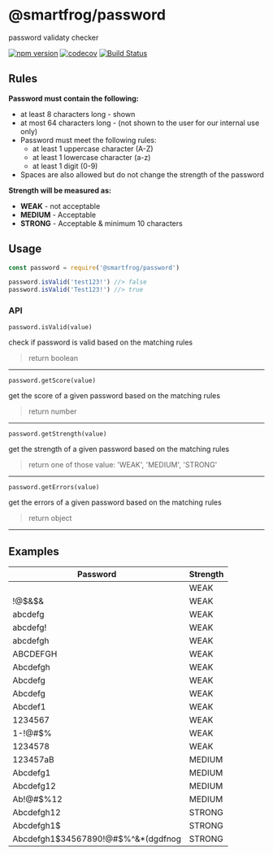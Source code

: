 # @smartfrog/password

password validaty checker

[![npm version](https://badge.fury.io/js/%40smartfrog%2Fpassword.svg)](https://badge.fury.io/js/%40smartfrog%2Fpassword)
[![codecov](https://codecov.io/gh/smartfrog-oss/password/branch/master/graph/badge.svg)](https://codecov.io/gh/smartfrog-oss/password)
[![Build Status](https://api.travis-ci.org/smartfrog-oss/password.svg?branch=master)](https://travis-ci.org/smartfrog-oss/password#)

## Rules

**Password must contain the following:**

- at least 8 characters long - shown
- at most 64 characters long - (not shown to the user for our internal use only)
- Password must meet the following rules:
  - at least 1 uppercase character (A-Z)
  - at least 1 lowercase character (a-z)
  - at least 1 digit (0-9)
- Spaces are also allowed but do not change the strength of the password

**Strength will be measured as:**

- **WEAK** - not acceptable
- **MEDIUM** - Acceptable
- **STRONG** - Acceptable & minimum 10 characters

## Usage

```js
const password = require('@smartfrog/password')

password.isValid('test123!') //> false
password.isValid('Test123!') //> true
```

### API

```
password.isValid(value)
```

check if password is valid based on the matching rules

> return boolean

---

```
password.getScore(value)
```

get the score of a given password based on the matching rules

> return number

---

```
password.getStrength(value)
```

get the strength of a given password based on the matching rules

> return one of those value: 'WEAK', 'MEDIUM', 'STRONG'

---

```
password.getErrors(value)
```

get the errors of a given password based on the matching rules

> return object

---

## Examples

| Password                            | Strength |
| ----------------------------------- | -------- |
|                                     | WEAK     |
| !@$&$&                              | WEAK     |
| abcdefg                             | WEAK     |
| abcdefg!                            | WEAK     |
| abcdefgh                            | WEAK     |
| ABCDEFGH                            | WEAK     |
| Abcdefgh                            | WEAK     |
| Abcdefg                             | WEAK     |
| Abcdefg                             | WEAK     |
| Abcdef1                             | WEAK     |
| 1234567                             | WEAK     |
| 1-!@#$%                             | WEAK     |
| 1234578                             | WEAK     |
| 123457aB                            | MEDIUM   |
| Abcdefg1                            | MEDIUM   |
| Abcdefg12                           | MEDIUM   |
| Ab!@#$%12                           | MEDIUM   |
| Abcdefgh12                          | STRONG   |
| Abcdefgh1$                          | STRONG   |
| Abcdefgh1$34567890!@#$%^&\*(dgdfnog | STRONG   |
